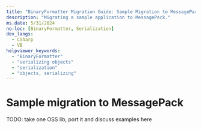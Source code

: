 ```yaml
---
title: "BinaryFormatter Migration Guide: Sample Migration to MessagePack"
description: "Migrating a sample application to MessagePack."
ms.date: 5/31/2024
no-loc: [BinaryFormatter, Serialization]
dev_langs:
  - CSharp
  - VB
helpviewer_keywords:
  - "BinaryFormatter"
  - "serializing objects"
  - "serialization"
  - "objects, serializing"
---
```


# Sample migration to MessagePack

TODO: take one OSS lib, port it and discuss examples here
